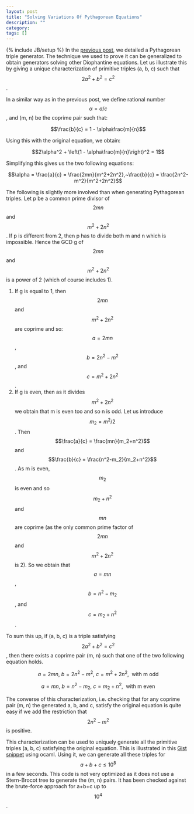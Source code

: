 ```yaml
---
layout: post
title: "Solving Variations Of Pythagorean Equations"
description: ""
category: 
tags: []
---
```

{% include JB/setup %}
In the [previous post](http://blog.mazare.fr/post/2013/08/03/Pythagorean-Triples-Again), we detailed a Pythagorean triple generator. The technique we used to prove it can be generalized to obtain generators solving other Diophantine equations. Let us illustrate this by giving a unique characterization of primitive triples (a, b, c) such that $$2a^2 + b^2 = c^2$$.

In a similar way as in the previous post, we define rational number $$\alpha = a/c$$, and (m, n) be the coprime pair such that:

$$\frac{b}{c} = 1 - \alpha\frac{m}{n}$$

Using this with the original equation, we obtain:

$$2\alpha^2 + \left(1 - \alpha\frac{m}{n}\right)^2 = 1$$

Simplifying this gives us the two following equations:

$$\alpha = \frac{a}{c} = \frac{2mn}{m^2+2n^2},~\frac{b}{c} = \frac{2n^2-m^2}{m^2+2n^2}$$

The following is slightly more involved than when generating Pythagorean triples. Let p be a common prime divisor of $$2mn$$ and $$m^2+2n^2$$. If p is different from 2, then p has to divide both m and n which is impossible. Hence the GCD g of $$2mn$$ and $$m^2+2n^2$$ is a power of 2 (which of course includes 1).

1. If g is equal to 1, then $$2mn$$ and $$m^2+2n^2$$ are coprime and so: $$a = 2mn$$, $$b=2n^2-m^2$$, and $$c=m^2+2n^2$$.
2. If g is even, then as it divides $$m^2+2n^2$$ we obtain that m is even too and so n is odd. Let us introduce $$m_2 = m^2/2$$. Then $$\frac{a}{c} = \frac{mn}{m_2+n^2}$$ and $$\frac{b}{c} = \frac{n^2-m_2}{m_2+n^2}$$. As m is even, $$m_2$$ is even and so $$m_2+n^2$$ and $$mn$$ are coprime (as the only common prime factor of $$2mn$$ and $$m^2+2n^2$$ is 2). So we obtain that $$a = mn$$, $$b=n^2-m_2$$, and $$c=m_2+n^2$$.

To sum this up, if (a, b, c) is a triple satisfying $$2a^2+b^2=c^2$$, then there exists a coprime pair (m, n) such that one of the two following equation holds.

$$a = 2mn,~ b=2n^2-m^2,~c=m^2+2n^2, ~\mbox{ with m odd}$$

$$a = mn,~ b=n^2-m_2,~c=m_2+n^2, ~\mbox{ with m even}$$

The converse of this characterization, i.e. checking that for any coprime pair (m, n) the generated a, b, and c, satisfy the original equation is quite easy if we add the restriction that $$2n^2 - m^2$$ is positive.

This characterization can be used to uniquely generate all the primitive triples (a, b, c) satisfying the original equation. This is illustrated in this [Gist snippet](https://gist.github.com/LaurentMazare/6263014) using ocaml. Using it, we can generate all these triples for $$a+b+c \leq 10^8$$ in a few seconds. This code is not very optimized as it does not use a Stern-Brocot tree to generate the (m, n) pairs. It has been checked against the brute-force approach for a+b+c up to $$10^4$$.
